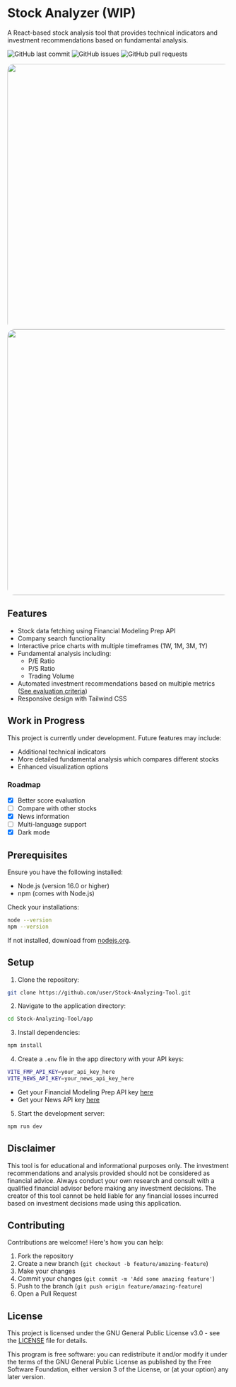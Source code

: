 # Stock Analyzer (WIP)

A React-based stock analysis tool that provides technical indicators and investment recommendations based on fundamental analysis.

![GitHub last commit](https://img.shields.io/github/last-commit/thebest6337/Stock-Analyzing-Tool)
![GitHub issues](https://img.shields.io/github/issues/thebest6337/Stock-Analyzing-Tool)
![GitHub pull requests](https://img.shields.io/github/issues-pr/thebest6337/Stock-Analyzing-Tool)

<img src="https://github.com/user-attachments/assets/5cdaac7f-1e95-49f2-b7a1-9fa69de71abc" width="600px" style="border-radius: 15px; overflow: hidden;" />
<img src="https://github.com/user-attachments/assets/d6311ed4-130d-43c0-9b51-9b8d5b761f43" width="600px" style="border-radius: 15px; overflow: hidden;" />

## Features

- Stock data fetching using Financial Modeling Prep API
- Company search functionality
- Interactive price charts with multiple timeframes (1W, 1M, 3M, 1Y)
- Fundamental analysis including:
  - P/E Ratio
  - P/S Ratio
  - Trading Volume
- Automated investment recommendations based on multiple metrics ([See evaluation criteria](EVALUATION.md))
- Responsive design with Tailwind CSS

## Work in Progress

This project is currently under development. Future features may include:
- Additional technical indicators
- More detailed fundamental analysis which compares different stocks
- Enhanced visualization options

### Roadmap

- [x] Better score evaluation
- [ ] Compare with other stocks
- [x] News information
- [ ] Multi-language support
- [x] Dark mode

## Prerequisites

Ensure you have the following installed:
- Node.js (version 16.0 or higher)
- npm (comes with Node.js)

Check your installations:
```sh
node --version
npm --version
```

If not installed, download from [nodejs.org](https://nodejs.org/).

## Setup

1. Clone the repository:
```sh
git clone https://github.com/user/Stock-Analyzing-Tool.git
```
2. Navigate to the application directory:
```sh
cd Stock-Analyzing-Tool/app
```
3. Install dependencies:
```sh
npm install
```
4. Create a `.env` file in the app directory with your API keys:
```sh
VITE_FMP_API_KEY=your_api_key_here
VITE_NEWS_API_KEY=your_news_api_key_here
```
   - Get your Financial Modeling Prep API key [here](https://site.financialmodelingprep.com/)
   - Get your News API key [here](https://newsapi.org/)

5. Start the development server:
```sh
npm run dev
```

## Disclaimer

This tool is for educational and informational purposes only. The investment recommendations and analysis provided should not be considered as financial advice. Always conduct your own research and consult with a qualified financial advisor before making any investment decisions. The creator of this tool cannot be held liable for any financial losses incurred based on investment decisions made using this application.

## Contributing

Contributions are welcome! Here's how you can help:

1. Fork the repository
2. Create a new branch (`git checkout -b feature/amazing-feature`)
3. Make your changes
4. Commit your changes (`git commit -m 'Add some amazing feature'`)
5. Push to the branch (`git push origin feature/amazing-feature`)
6. Open a Pull Request

## License

This project is licensed under the GNU General Public License v3.0 - see the [LICENSE](LICENSE.txt) file for details.

This program is free software: you can redistribute it and/or modify it under the terms of the GNU General Public License as published by the Free Software Foundation, either version 3 of the License, or (at your option) any later version.
